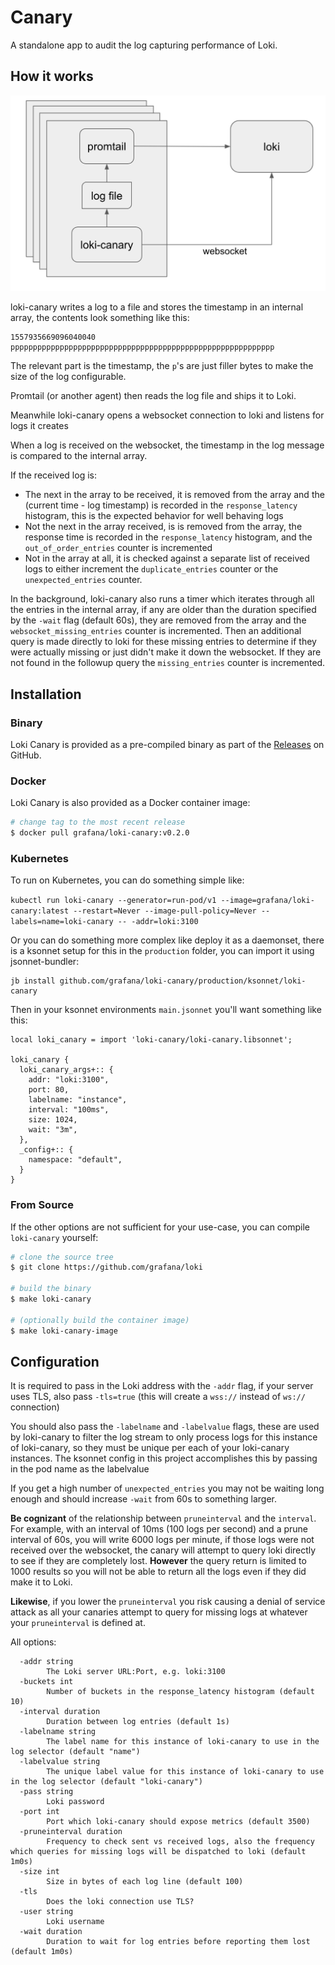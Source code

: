 # Canary

A standalone app to audit the log capturing performance of Loki.

## How it works

![block_diagram](block.png)

loki-canary writes a log to a file and stores the timestamp in an internal
array, the contents look something like this:

```nohighlight
1557935669096040040 ppppppppppppppppppppppppppppppppppppppppppppppppppppppppppp
```

The relevant part is the timestamp, the `p`'s are just filler bytes to make the
size of the log configurable.

Promtail (or another agent) then reads the log file and ships it to Loki.

Meanwhile loki-canary opens a websocket connection to loki and listens for logs
it creates

When a log is received on the websocket, the timestamp in the log message is
compared to the internal array.

If the received log is:

  * The next in the array to be received, it is removed from the array and the
    (current time - log timestamp) is recorded in the `response_latency`
    histogram, this is the expected behavior for well behaving logs
  * Not the next in the array received, is is removed from the array, the
    response time is recorded in the `response_latency` histogram, and the
    `out_of_order_entries` counter is incremented
  * Not in the array at all, it is checked against a separate list of received
    logs to either increment the `duplicate_entries` counter or the
    `unexpected_entries` counter.

In the background, loki-canary also runs a timer which iterates through all the
entries in the internal array, if any are older than the duration specified by
the `-wait` flag (default 60s), they are removed from the array and the
`websocket_missing_entries` counter is incremented. Then an additional query is
made directly to loki for these missing entries to determine if they were
actually missing or just didn't make it down the websocket. If they are not
found in the followup query the `missing_entries` counter is incremented.

## Installation

### Binary
Loki Canary is provided as a pre-compiled binary as part of the
[Releases](https://github.com/grafana/loki/releases) on GitHub.

### Docker
Loki Canary is also provided as a Docker container image:
```bash
# change tag to the most recent release
$ docker pull grafana/loki-canary:v0.2.0
```

### Kubernetes
To run on Kubernetes, you can do something simple like:

`kubectl run loki-canary --generator=run-pod/v1
--image=grafana/loki-canary:latest --restart=Never --image-pull-policy=Never
--labels=name=loki-canary -- -addr=loki:3100`

Or you can do something more complex like deploy it as a daemonset, there is a
ksonnet setup for this in the `production` folder, you can import it using
jsonnet-bundler:

```shell
jb install github.com/grafana/loki-canary/production/ksonnet/loki-canary
```

Then in your ksonnet environments `main.jsonnet` you'll want something like
this:

```jsonnet
local loki_canary = import 'loki-canary/loki-canary.libsonnet';

loki_canary {
  loki_canary_args+:: {
    addr: "loki:3100",
    port: 80,
    labelname: "instance",
    interval: "100ms",
    size: 1024,
    wait: "3m",
  },
  _config+:: {
    namespace: "default",
  }
}

```

### From Source
If the other options are not sufficient for your use-case, you can compile
`loki-canary` yourself:

```bash
# clone the source tree
$ git clone https://github.com/grafana/loki

# build the binary
$ make loki-canary

# (optionally build the container image)
$ make loki-canary-image
```

## Configuration

It is required to pass in the Loki address with the `-addr` flag, if your server
uses TLS, also pass `-tls=true` (this will create a `wss://` instead of `ws://`
connection)

You should also pass the `-labelname` and `-labelvalue` flags, these are used by
loki-canary to filter the log stream to only process logs for this instance of
loki-canary, so they must be unique per each of your loki-canary instances. The
ksonnet config in this project accomplishes this by passing in the pod name as
the labelvalue

If you get a high number of `unexpected_entries` you may not be waiting long
enough and should increase `-wait` from 60s to something larger.

__Be cognizant__ of the relationship between `pruneinterval` and the `interval`.
For example, with an interval of 10ms (100 logs per second) and a prune interval
of 60s, you will write 6000 logs per minute, if those logs were not received
over the websocket, the canary will attempt to query loki directly to see if
they are completely lost. __However__ the query return is limited to 1000
results so you will not be able to return all the logs even if they did make it
to Loki.

__Likewise__, if you lower the `pruneinterval` you risk causing a denial of
service attack as all your canaries attempt to query for missing logs at
whatever your `pruneinterval` is defined at.

All options:

```nohighlight
  -addr string
        The Loki server URL:Port, e.g. loki:3100
  -buckets int
        Number of buckets in the response_latency histogram (default 10)
  -interval duration
        Duration between log entries (default 1s)
  -labelname string
        The label name for this instance of loki-canary to use in the log selector (default "name")
  -labelvalue string
        The unique label value for this instance of loki-canary to use in the log selector (default "loki-canary")
  -pass string
        Loki password
  -port int
        Port which loki-canary should expose metrics (default 3500)
  -pruneinterval duration
        Frequency to check sent vs received logs, also the frequency which queries for missing logs will be dispatched to loki (default 1m0s)
  -size int
        Size in bytes of each log line (default 100)
  -tls
        Does the loki connection use TLS?
  -user string
        Loki username
  -wait duration
        Duration to wait for log entries before reporting them lost (default 1m0s)
```
